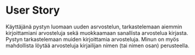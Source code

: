 # User Story

Käyttäjänä pystyn luomaan uuden asrvostelun, tarkastelemaan aiemmin kirjoittamiani arvosteluja sekä muokkaamaan sanallista arvostelua kirjasta. Pystyn tarkastelemaan muiden kirjoittamia arvosteluja. Minun on myös mahdollista löytää arvosteluja kirjailijan nimen (tai nimen osan) perusteella.
